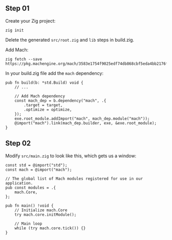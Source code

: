 ## Step 01

Create your Zig project:

```
zig init
```

Delete the generated `src/root.zig` and `lib` steps in build.zig.

Add Mach:

```
zig fetch --save https://pkg.machengine.org/mach/3583e1754f9025edf74db868cbf5eda4bb2176f2.tar.gz
```

In your build.zig file add the `mach` dependency:

```
pub fn build(b: *std.Build) void {
    // ...

    // Add Mach dependency
    const mach_dep = b.dependency("mach", .{
        .target = target,
        .optimize = optimize,
    });
    exe.root_module.addImport("mach", mach_dep.module("mach"));
    @import("mach").link(mach_dep.builder, exe, &exe.root_module);
}
```

## Step 02

Modify `src/main.zig` to look like this, which gets us a window:

```
const std = @import("std");
const mach = @import("mach");

// The global list of Mach modules registered for use in our application.
pub const modules = .{
    mach.Core,
};

pub fn main() !void {
    // Initialize mach.Core
    try mach.core.initModule();

    // Main loop
    while (try mach.core.tick()) {}
}
```
